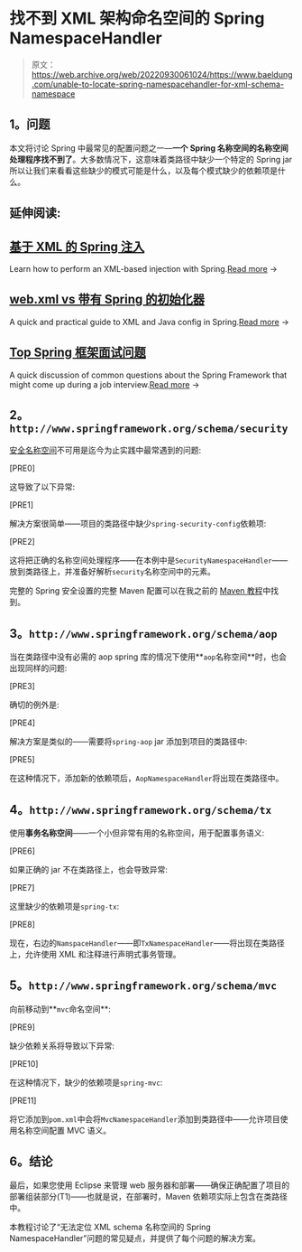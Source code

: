 # 找不到 XML 架构命名空间的 Spring NamespaceHandler

> 原文：<https://web.archive.org/web/20220930061024/https://www.baeldung.com/unable-to-locate-spring-namespacehandler-for-xml-schema-namespace>

## **1。问题**

本文将讨论 Spring 中最常见的配置问题之一—**一个 Spring 名称空间的名称空间处理程序找不到了**。大多数情况下，这意味着类路径中缺少一个特定的 Spring jar 所以让我们来看看这些缺少的模式可能是什么，以及每个模式缺少的依赖项是什么。

## 延伸阅读:

## [基于 XML 的 Spring 注入](/web/20220120025304/https://www.baeldung.com/spring-xml-injection)

Learn how to perform an XML-based injection with Spring.[Read more](/web/20220120025304/https://www.baeldung.com/spring-xml-injection) →

## [web.xml vs 带有 Spring 的初始化器](/web/20220120025304/https://www.baeldung.com/spring-xml-vs-java-config)

A quick and practical guide to XML and Java config in Spring.[Read more](/web/20220120025304/https://www.baeldung.com/spring-xml-vs-java-config) →

## [Top Spring 框架面试问题](/web/20220120025304/https://www.baeldung.com/spring-interview-questions)

A quick discussion of common questions about the Spring Framework that might come up during a job interview.[Read more](/web/20220120025304/https://www.baeldung.com/spring-interview-questions) →

## **2。`http://www.springframework.org/schema/security`**

[安全名称空间](https://web.archive.org/web/20220120025304/http://static.springsource.org/spring-security/site/docs/3.1.x/reference/ns-config.html "Spring 3.1 Reference - Security Namespace Configuration")不可用是迄今为止实践中最常遇到的问题:

[PRE0]

这导致了以下异常:

[PRE1]

解决方案很简单——项目的类路径中缺少`spring-security-config`依赖项:

[PRE2]

这将把正确的名称空间处理程序——在本例中是`SecurityNamespaceHandler`——放到类路径上，并准备好解析`security`名称空间中的元素。

完整的 Spring 安全设置的完整 Maven 配置可以在我之前的 [Maven 教程](/web/20220120025304/https://www.baeldung.com/spring-security-with-maven "Spring Security with Maven")中找到。

## **3。`http://www.springframework.org/schema/aop`**

当在类路径中没有必需的 aop spring 库的情况下使用**`aop`名称空间**时，也会出现同样的问题:

[PRE3]

确切的例外是:

[PRE4]

解决方案是类似的——需要将`spring-aop` jar 添加到项目的类路径中:

[PRE5]

在这种情况下，添加新的依赖项后，`AopNamespaceHandler`将出现在类路径中。

## **4。`http://www.springframework.org/schema/tx`**

使用**事务名称空间**——一个小但非常有用的名称空间，用于配置事务语义:

[PRE6]

如果正确的 jar 不在类路径上，也会导致异常:

[PRE7]

这里缺少的依赖项是`spring-tx`:

[PRE8]

现在，右边的`NamspaceHandler`——即`TxNamespaceHandler`——将出现在类路径上，允许使用 XML 和注释进行声明式事务管理。

## **5。`http://www.springframework.org/schema/mvc`**

向前移动到**`mvc`命名空间**:

[PRE9]

缺少依赖关系将导致以下异常:

[PRE10]

在这种情况下，缺少的依赖项是`spring-mvc`:

[PRE11]

将它添加到`pom.xml`中会将`MvcNamespaceHandler`添加到类路径中——允许项目使用名称空间配置 MVC 语义。

## **6。结论**

最后，如果您使用 Eclipse 来管理 web 服务器和部署——确保正确配置了项目的部署组装部分(T1)——也就是说，在部署时，Maven 依赖项实际上包含在类路径中。

本教程讨论了“无法定位 XML schema 名称空间的 Spring NamespaceHandler”问题的常见疑点，并提供了每个问题的解决方案。
